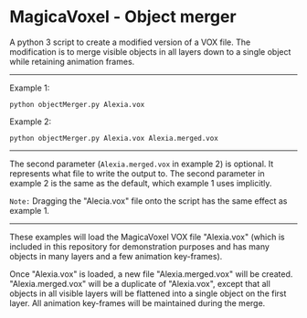 # MagicaVoxel - Object merger
A python 3 script to create a modified version of a VOX file.  The modification is to merge visible objects in all layers down to a single object while retaining animation frames.

---

Example 1:

`python objectMerger.py Alexia.vox`

Example 2:

`python objectMerger.py Alexia.vox Alexia.merged.vox`

---

The second parameter (`Alexia.merged.vox` in example 2) is optional.  It represents what file to write the output to.  The second parameter in example 2 is the same as the default, which example 1 uses implicitly.

`Note:` Dragging the "Alecia.vox" file onto the script has the same effect as example 1.

---

These examples will load the MagicaVoxel VOX file "Alexia.vox" (which is included in this repository for demonstration purposes and has many objects in many layers and a few animation key-frames).

Once "Alexia.vox" is loaded, a new file "Alexia.merged.vox" will be created.  "Alexia.merged.vox" will be a duplicate of "Alexia.vox", except that all objects in all visible layers will be flattened into a single object on the first layer.  All animation key-frames will be maintained during the merge.


